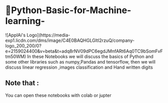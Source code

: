 <h1>📌Python-Basic-for-Machine-learning- </h1> ![ApplAi's Logo](https://media-exp1.licdn.com/dms/image/C4E0BAQHGLGltI2rzuQ/company-logo_200_200/0?e=2159024400&v=beta&t=adq8rNV09dPC6egdJMnfARt6Aq0TC9bSomFvFtm50WM)
In these Notebooks we will discuss the basics of Python and some other libraries such as numpy,Pandas and tensorflow, then we will discuss linear regression ,images classification and Hand written digits

<h2>Note that : </h2>  <p>You can open these notebooks with colab or jupter </p>
